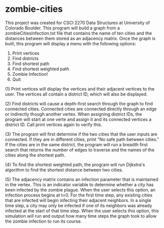 # zombie-cities

This project was created for CSCI 2270 Data Structures at University of Colorado Boulder. This program will build a graph from a zombieCitiesInfection.txt file that contains the name of ten cities and the distances between them stored as an adjacency matrix. Once the graph is built, this program will display a menu with the following options:
1. Print vertices
2. Find districts 
3. Find shortest path
4. Find shortest weighted path
5. Zombie Infection!
6. Quit

(1) Print vertices will display the vertices and their adjacent vertices to the user. The vertices all contain a district ID, which will also be displayed. 

(2) Find districts will cause a depth-first search through the graph to find connected cities. Connected cities are connected directly through an edge or indirectly though another vertex. When assigning district IDs, the program will start at one verte and assign it and its connected vertices a district ID. Call print vertices again to verify this. 

(3) The program will first determine if the two cities that the user inputs are connected. If they are in different cities, print "No safe path between cities." If the cities are in the same district, the program will run a breadth first search that returns the number of edges to traverse and the names of the cities along the shortest path. 

(4) To find the shortest weighted path, the program will run Dijkstra's algorithm to find the shortest distance between two cities. 

(5) The adjacency matrix contains an infection parameter that is maintained in the vertex. This is an indicator variable to determine whether a city has been infected by the zombie plague. When the user selects this option, an infection process begins at t=0. For the first time step, any existing cities that are infected will begin infecting their adjacent neighbors. In a single time step, a city may only be infected if one of its neighbors was already infected at the start of that time step. When the user selects this option, this simulation will run and output how many time steps the graph took to allow the zombie infection to run its course.

